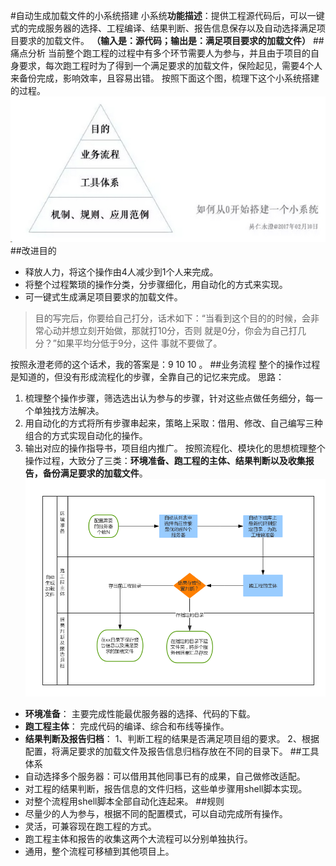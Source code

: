 #自动生成加载文件的小系统搭建
小系统**功能描述**：提供工程源代码后，可以一键式的完成服务器的选择、工程编译、结果判断、报告信息保存以及自动选择满足项目要求的加载文件。
**（输入是：源代码；输出是：满足项目要求的加载文件）**
##痛点分析
当前整个跑工程的过程中有多个环节需要人为参与，并且由于项目的自身要求，每次跑工程时为了得到一个满足要求的加载文件，保险起见，需要4个人来备份完成，影响效率，且容易出错。
按照下面这个图，梳理下这个小系统搭建的过程。
![](./_image/2017-02-14-22-47-49.jpg)
##改进目的
- 释放人力，将这个操作由4人减少到1个人来完成。
- 将整个过程繁琐的操作分类，分步骤细化，用自动化的方式来实现。
- 可一键式生成满足项目要求的加载文件。
> 目的写完后，你要给自己打分，话术如下：“当看到这个目的的时候，会非常心动并想立刻开始做，那就打10分，否则 就是0分，你会为自己打几分？”如果平均分低于9分，这件 事就不要做了。

按照永澄老师的这个话术，我的答案是：9 10 10 。
##业务流程
整个的操作过程是知道的，但没有形成流程化的步骤，全靠自己的记忆来完成。
思路：
1. 梳理整个操作步骤，筛选选出认为参与的步骤，针对这些点做任务细分，每一个单独找方法解决。
2. 用自动化的方式将所有步骤串起来，策略上采取：借用、修改、自己编写三种组合的方式实现自动化的操作。
3. 输出对应的操作指导书，项目组内推广。
按照流程化、模块化的思想梳理整个操作过程，大致分了三类：**环境准备、跑工程的主体、结果判断以及收集报告，备份满足要求的加载文件**。
![](./_image/自动生成加载文件.png)
- **环境准备**：
    主要完成性能最优服务器的选择、代码的下载。
- **跑工程主体**：
    完成代码的编译、综合和布线等操作。
- **结果判断及报告归档**：
    1、判断工程的结果是否满足项目组的要求。
    2、根据配置，将满足要求的加载文件及报告信息归档存放在不同的目录下。
##工具体系
- 自动选择多个服务器：可以借用其他同事已有的成果，自己做修改适配。
- 对工程的结果判断，报告信息的文件归档，这些单步骤用shell脚本实现。
- 对整个流程用shell脚本全部自动化连起来。
##规则
- 尽量少的人为参与，根据不同的配置模式，可以自动完成所有操作。
- 灵活，可兼容现在跑工程的方式。
- 跑工程主体和报告的收集这两个大流程可以分别单独执行。
- 通用，整个流程可移植到其他项目上。







